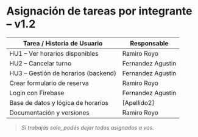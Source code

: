 # Asignación de tareas por integrante – v1.2

| Tarea / Historia de Usuario                | Responsable     |
|-------------------------------------------|-----------------|
| HU1 – Ver horarios disponibles            | Ramiro Royo     |
| HU2 – Cancelar turno                      | Fernandez Agustin     |
| HU3 – Gestión de horarios (backend)       | Fernandez Agustin     |
| Crear formulario de reserva               | Ramiro Royo     |
| Login con Firebase                        | Fernandez Agustin    |
| Base de datos y lógica de horarios        | [Apellido2]     |
| Documentación y versiones                 | Ramiro Royo     |

> *Si trabajás solo, podés dejar todos asignados a vos.*
